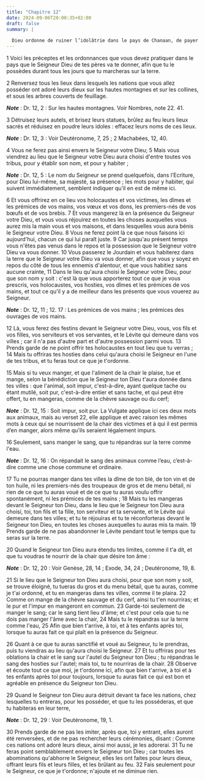 ```yaml
---
title: "Chapitre 12"
date: 2024-09-06T20:00:35+02:00
draft: false
summary: |
  
  Dieu ordonne de ruiner l’idolâtrie dans le pays de Chanaan, de payer les dîmes et les prémices, et de ne pas imiter les Chananéens.
---
```



1 Voici les préceptes et les ordonnances que vous devez pratiquer dans le pays que le Seigneur Dieu de tes pères va te donner, afin que tu le possèdes durant tous les jours que tu marcheras sur la terre.


2 Renversez tous les lieux dans lesquels les nations que vous allez posséder ont adoré leurs dieux sur les hautes montagnes et sur les collines, et sous les arbres couverts de feuillage.

***Note*** :  Dr. 12, 2 : Sur les hautes montagnes. Voir Nombres, note 22. 41.

3 Détruisez leurs autels, et brisez leurs statues, brûlez au feu leurs lieux sacrés et réduisez en poudre leurs idoles : effacez leurs noms de ces lieux.

***Note*** :  Dr. 12, 3 : Voir Deutéronome, 7, 25 ; 2 Machabées, 12, 40.


4 Vous ne ferez pas ainsi envers le Seigneur votre Dieu; 5 Mais vous viendrez au lieu que le Seigneur votre Dieu aura choisi d'entre toutes vos tribus, pour y établir son nom, et pour y habiter ;

***Note*** :  Dr. 12, 5 : Le nom du Seigneur se prend quelquefois, dans l’Ecriture, pour Dieu lui-même, sa majesté, sa présence ; les mots pour y habiter, qui suivent immédiatement, semblent indiquer qu’il en est de même ici.

6 Et vous offrirez en ce lieu vos holocaustes et vos victimes, les dîmes et les prémices de vos mains, vos vœux et vos dons, les premiers-nés de vos bœufs et de vos brebis. 7 Et vous mangerez là en la présence du Seigneur votre Dieu, et vous vous réjouirez en toutes les choses auxquelles vous aurez mis la main vous et vos maisons, et dans lesquelles vous aura bénis le Seigneur votre Dieu. 8 Vous ne ferez point là ce que nous faisons ici aujourd'hui, chacun ce qui lui paraît juste. 9 Car jusqu'au présent temps vous n'êtes pas venus dans le repos et la possession que le Seigneur votre Dieu va vous donner. 10 Vous passerez le Jourdain et vous habiterez dans la terre que le Seigneur votre Dieu va vous donner, afin que vous y soyez en repos du côté de tous les ennemis d'alentour, et que vous habitiez sans aucune crainte, 11 Dans le lieu qu'aura choisi le Seigneur votre Dieu, pour que son nom y soit : c'est là que vous apporterez tout ce que je vous prescris, vos holocaustes, vos hosties, vos dîmes et les prémices de
vos mains, et tout ce qu'il y a de meilleur dans les présents que vous vouerez au Seigneur.

***Note*** :  Dr. 12, 11 ; 12. 17 : Les prémices de vos mains ; les prémices des ouvrages de vos mains.

12 Là, vous ferez des festins devant le Seigneur votre Dieu, vous, vos fils et vos filles, vos serviteurs et vos servantes, et le Lévite qui demeure dans vos villes ; car il n'a pas d'autre part et d'autre possession parmi vous. 13 Prends garde de ne point offrir tes holocaustes en tout lieu que tu verras ; 14 Mais tu offriras tes hosties dans celui qu'aura choisi le Seigneur en l'une de tes tribus, et tu feras tout ce que je t'ordonne.


15 Mais si tu veux manger, et que l'aliment de la chair le plaise, tue et mange, selon la bénédiction que le Seigneur ton Dieu t'aura donnée dans tes villes : que l'animal, soit impur, c'est-à-dire, ayant quelque tache ou étant mutilé, soit pur, c'est-à-dire entier et sans tache, et qui peut être offert, tu en mangeras, comme de la chèvre sauvage ou du cerf;

***Note*** :  Dr. 12, 15 : Soit impur, soit pur. La Vulgate applique ici ces deux mots aux animaux, mais au verset 22, elle applique et avec raison les mêmes mots à ceux qui se nourrissent de la chair des victimes et à qui il est permis d’en manger, alors même qu’ils seraient légalement impurs.

16 Seulement, sans manger le sang, que tu répandras sur la terre comme l'eau.

***Note*** :  Dr. 12, 16 : On répandait le sang des animaux comme l’eau, c’est-à-dire comme une chose commune et ordinaire.


17 Tu ne pourras manger dans tes villes la dîme de ton blé, de ton vin et de ton huile, ni les premiers-nés des troupeaux de gros et de menu bétail, ni rien de ce que tu auras voué et de ce que tu auras voulu offrir spontanément, ni les prémices de tes mains ; 18 Mais tu les mangeras devant le Seigneur ton Dieu, dans le lieu que le Seigneur ton Dieu aura choisi, toi, ton fils et ta fille, ton serviteur et ta servante, et le Lévite qui demeure dans tes villes; et tu te réjouiras et tu te réconforteras devant le Seigneur ton Dieu, en toutes les choses auxquelles tu auras mis ta main. 19 Prends garde de ne pas abandonner le Lévite pendant tout le temps que tu seras sur la terre.


20 Quand le Seigneur ton Dieu aura étendu tes limites, comme il t'a dit, et que tu voudras te nourrir de la chair que désire ton âme :

***Note*** :  Dr. 12, 20 : Voir Genèse, 28, 14 ; Exode, 34, 24 ; Deutéronome, 19, 8.

21 Si le lieu que le Seigneur ton Dieu aura choisi, pour que son nom y soit, se trouve éloigné, tu tueras du gros et du menu bétail, que tu auras, comme je t'ai ordonné, et tu en mangeras dans tes villes, comme il te plaira. 22 Comme on mange de la chèvre sauvage et du cerf, ainsi tu t'en nourriras; et le pur et l'impur en mangeront en commun. 23 Garde-toi seulement de manger le sang; car le sang tient lieu d'âme; et c'est pour cela que tu ne dois pas manger l'âme avec la chair, 24 Mais tu le répandras sur la terre comme l'eau, 25 Afin que bien t'arrive, à toi, et à tes enfants après toi, lorsque tu auras fait ce qui plaît en la présence du Seigneur.


26 Quant à ce que tu auras sanctifié et voué au Seigneur, tu le prendras, puis tu viendras au lieu qu'aura choisi le Seigneur. 27 Et tu offriras pour tes oblations la chair et le sang sur l'autel du Seigneur ton Dieu ; tu répandras le sang des hosties sur l'autel; mais toi, tu te nourriras de la chair. 28 Observe et écoute tout ce que moi, je t'ordonne ici, afin que bien t'arrive, à toi et à tes enfants après toi pour toujours, lorsque tu auras fait ce qui est bon et agréable en présence du Seigneur ton Dieu.


29 Quand le Seigneur ton Dieu aura détruit devant ta face les nations, chez lesquelles tu entreras, pour les posséder, et que tu les posséderas, et que tu habiteras en leur terre,

***Note*** :  Dr. 12, 29 : Voir Deutéronome, 19, 1.

30 Prends garde de ne pas les imiter, après que, toi y entrant, elles auront été renversées, et de ne pas rechercher leurs cérémonies, disant : Comme ces nations ont adoré leurs dieux, ainsi moi aussi, je les adorerai. 31 Tu ne feras point semblablement envers le Seigneur ton Dieu ; car toutes les abominations qu'abhorre le Seigneur, elles les ont faites pour leurs dieux, offrant leurs fils et leurs filles, et les brûlant au feu. 32 Fais seulement pour le Seigneur, ce que je t'ordonne; n'ajoute et ne diminue rien.

